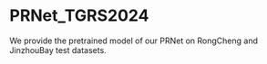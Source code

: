 # PRNet_TGRS2024
We provide the pretrained model of our PRNet on RongCheng and JinzhouBay test datasets.
